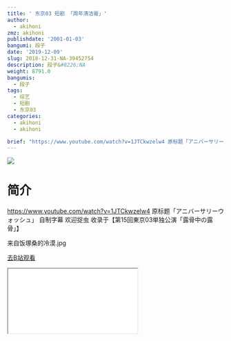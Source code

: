 ```yaml
---
title: ' 东京03 短剧 「周年清洁膏」'
author:
  - akihoni
zmz: akihoni
publishdate: '2001-01-03'
bangumi: 段子
date: '2019-12-09'
slug: 2018-12-31-NA-39452754
description: 段子&#8226;NA
weight: 8791.0
bangumis:
  - 段子
tags:
  - 综艺
  - 短剧
  - 东京03
categories:
  - akihoni
  - akihoni

brief: "https://www.youtube.com/watch?v=1JTCkwzelw4 原标题「アニバーサリーウォッシュ」 自制字幕 欢迎捉虫 收录于【第15回東京03単独公演「露骨中の露骨」】 来自饭塚桑的冷漠.jpg"
---
```

![](https://raw.githubusercontent.com/tcgriffith/owaraisite/master/static/tmpimg/58deb4ee14f07747dd6fb4163477af19e66fa400.png.480.jpg)
# 简介  
https://www.youtube.com/watch?v=1JTCkwzelw4
原标题「アニバーサリーウォッシュ」 
自制字幕 欢迎捉虫
收录于【第15回東京03単独公演「露骨中の露骨」】

来自饭塚桑的冷漠.jpg  

[去B站观看](https://www.bilibili.com/video/av39452754/)
<div class ="resp-container"><iframe class="testiframe" src="//player.bilibili.com/player.html?aid=39452754"", scrolling="no", allowfullscreen="true" > </iframe></div> 
